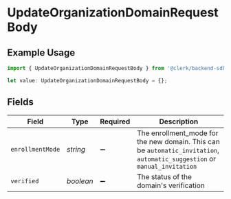 # UpdateOrganizationDomainRequestBody

## Example Usage

```typescript
import { UpdateOrganizationDomainRequestBody } from '@clerk/backend-sdk/models/operations';

let value: UpdateOrganizationDomainRequestBody = {};
```

## Fields

| Field            | Type      | Required           | Description                                                                                                               |
| ---------------- | --------- | ------------------ | ------------------------------------------------------------------------------------------------------------------------- |
| `enrollmentMode` | _string_  | :heavy_minus_sign: | The enrollment_mode for the new domain. This can be `automatic_invitation`, `automatic_suggestion` or `manual_invitation` |
| `verified`       | _boolean_ | :heavy_minus_sign: | The status of the domain's verification                                                                                   |
